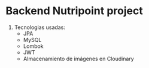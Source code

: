 # Backend Nutripoint project

1. Tecnologias usadas:
   * JPA
   * MySQL
   * Lombok
   * JWT
   * Almacenamiento de imágenes en Cloudinary

